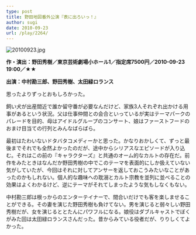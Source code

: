 ```yaml
---
type: post
title: 野田地図番外公演『表に出ろいっ！』
author: sugi
date: 2010-09-23
url: /play/2264/
---
```

<img alt="20100923.jpg" src="/images/play/20100923.jpg" class="alignleft" />

**作・演出：野田秀樹／東京芸術劇場小ホール1／指定席7500円／2010-09-23 19:00／★★**

**出演：中村勘三郎、野田秀樹、太田緑ロランス**

思ったよりずっとおもしろかった。

飼い犬が出産間近で誰か留守番が必要なんだけど、家族3人それぞれ出かける用事があるという状況。父は仕事仲間との会合といっているが実はテーマパークのパレードを目的、母はアイドルグループのコンサート、娘はファーストフードのおまけ目当ての行列とみんなばらばら。

最初はたわいないドタバタコメディーかと思った。かなりおかしくて、ずっと最後までそれでも全然よかったのだが、途中からシリアスなエピソードが入り込む。それはこの前の『キャラクターズ』と共通のオーム的なカルトの存在だ。前作をみたときはなんだか野田秀樹の中でこのテーマを表面的にしか扱えていない気がしていたが、今回はそれに対してアンサーを返しておこうみたいなことがあったのかもしれない。個人的な趣味への耽溺とカルト宗教を並列に並べることの効果はよくわかるけど、逆にテーマがそれてしまったような気もしなくもない。

中村勘三郎は根っからのエンターテイナーで、間合いだけでも客を楽しませることができる。その妻を演じた野田秀樹も負けてない。男を演じると弱々しい野田秀樹だが、女を演じるととたんにパワフルになる。娘役はダブルキャストでぼくがみた回は太田緑ロランスさんだった。昔からみている役者だが、りりしくてよかった。

